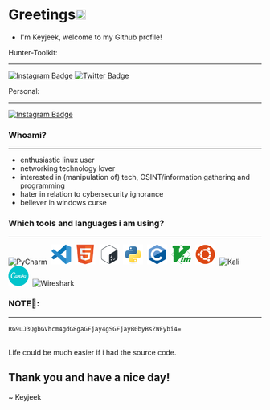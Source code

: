 # Greetings<img src="https://media.giphy.com/media/hvRJCLFzcasrR4ia7z/giphy.gif" width="20%" height="20%"/>

- I'm Keyjeek, welcome to my Github profile!

Hunter-Toolkit:

---

<a href="https://www.instagram.com/huntertoolkit/">
  <img src="https://img.shields.io/badge/instagram-%23E4405F.svg?style=for-the-badge&logo=Instagram&logoColor=white" alt="Instagram Badge"/>
</a>
<a href="https://twitter.com/huntertoolkit">
  <img src="https://img.shields.io/badge/Twitter-blue?style=for-the-badge&logo=twitter&logoColor=white" alt="Twitter Badge"/>
</a>

Personal:

---

<a href="https://www.instagram.com/keyjeek/">
  <img src="https://img.shields.io/badge/instagram-%23E4405F.svg?style=for-the-badge&logo=Instagram&logoColor=white" alt="Instagram Badge"/>
</a>

### Whoami?
---
- enthusiastic linux user
- networking technology lover
- interested in (manipulation of) tech, OSINT/information gathering and programming
- hater in relation to cybersecurity ignorance
- believer in windows curse

### Which tools and languages i am using?
---
<img src="https://github.com/Keyj33k/profiles/blob/main/profile/386b29ef.svg" title="PyCharm" alt="PyCharm" width="40" height="40"/>&nbsp;
<img src="https://raw.githubusercontent.com/devicons/devicon/1119b9f84c0290e0f0b38982099a2bd027a48bf1/icons/vscode/vscode-original.svg" title="VSCode" alt="VSCode" width="40" height="40"/>&nbsp;
<img src="https://raw.githubusercontent.com/devicons/devicon/1119b9f84c0290e0f0b38982099a2bd027a48bf1/icons/html5/html5-original.svg" title="HTML" alt="HTML" width="40" height="40"/>&nbsp;
<img src="https://raw.githubusercontent.com/devicons/devicon/1119b9f84c0290e0f0b38982099a2bd027a48bf1/icons/bash/bash-plain.svg" title="Bash" alt="Bash" width="40" height="40"/>&nbsp;
<img src="https://raw.githubusercontent.com/devicons/devicon/1119b9f84c0290e0f0b38982099a2bd027a48bf1/icons/python/python-original.svg" title="Python" alt="Python" width="40" height="40"/>&nbsp;
<img src="https://github.com/devicons/devicon/blob/master/icons/c/c-original.svg" title="C" alt="C" width="40" height="40"/>&nbsp;
<img src="https://raw.githubusercontent.com/devicons/devicon/1119b9f84c0290e0f0b38982099a2bd027a48bf1/icons/vim/vim-plain.svg" title="Vim" alt="Vim" width="40" height="40"/>&nbsp;
<img src="https://raw.githubusercontent.com/devicons/devicon/1119b9f84c0290e0f0b38982099a2bd027a48bf1/icons/ubuntu/ubuntu-plain.svg" title="Ubuntu" alt="Ubuntu" width="40" height="40"/>&nbsp;
<img src="https://github.com/Keyj33k/profiles/blob/main/profile/kalilinux.png?raw=true" title="Kali" alt="Kali" width="40" height="40"/>&nbsp;
<img src="https://raw.githubusercontent.com/devicons/devicon/1119b9f84c0290e0f0b38982099a2bd027a48bf1/icons/canva/canva-original.svg" title="Canva" alt="Canva" width="40" height="40"/>&nbsp;
<img src="https://github.com/Keyj33k/profiles/blob/main/profile/wireshark.png?raw=true" title="Wireshark" alt="Wireshark" width="40" height="40"/>&nbsp;

### NOTE:snake::
---
```
RG9uJ3QgbGVhcm4gdG8gaGFjay4gSGFjayB0byBsZWFybi4=
```

<br>Life could be much easier if i had the source code.<br>

## Thank you and have a nice day!
~ Keyjeek


